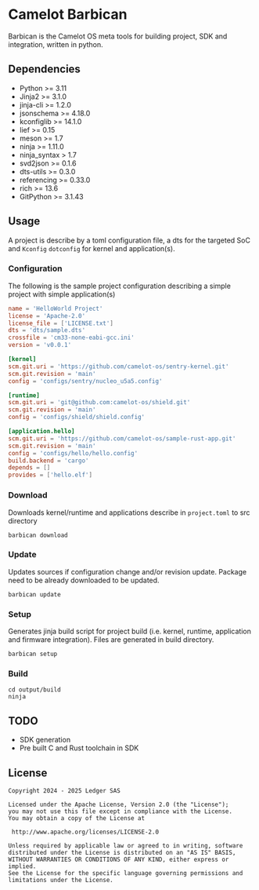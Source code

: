 <!--
SPDX-FileCopyrightText: 2024 - 2025 Ledger SAS
SPDX-FileCopyrightText: 2025 H2Lab

SPDX-License-Identifier: Apache-2.0
-->

# Camelot Barbican

Barbican is the Camelot OS meta tools for building project, SDK and integration,
written in python.

## Dependencies
 - Python >= 3.11
 - Jinja2 >= 3.1.0
 - jinja-cli >= 1.2.0
 - jsonschema >= 4.18.0
 - kconfiglib >= 14.1.0
 - lief >= 0.15
 - meson >= 1.7
 - ninja >= 1.11.0
 - ninja_syntax > 1.7
 - svd2json >= 0.1.6
 - dts-utils >= 0.3.0
 - referencing >= 0.33.0
 - rich >= 13.6
 - GitPython >= 3.1.43

## Usage

A project is describe by a toml configuration file, a dts for the targeted SoC
and `Kconfig` `dotconfig` for kernel and application(s).

### Configuration

The following is the sample project configuration describing a simple project with
simple application(s)

```toml
name = 'HelloWorld Project'
license = 'Apache-2.0'
license_file = ['LICENSE.txt']
dts = 'dts/sample.dts'
crossfile = 'cm33-none-eabi-gcc.ini'
version = 'v0.0.1'

[kernel]
scm.git.uri = 'https://github.com/camelot-os/sentry-kernel.git'
scm.git.revision = 'main'
config = 'configs/sentry/nucleo_u5a5.config'

[runtime]
scm.git.uri = 'git@github.com:camelot-os/shield.git'
scm.git.revision = 'main'
config = 'configs/shield/shield.config'

[application.hello]
scm.git.uri = 'https://github.com/camelot-os/sample-rust-app.git'
scm.git.revision = 'main'
config = 'configs/hello/hello.config'
build.backend = 'cargo'
depends = []
provides = ['hello.elf']
```

### Download

Downloads kernel/runtime and applications describe in `project.toml` to src directory

```console
barbican download
```
### Update

Updates sources if configuration change and/or revision update.
Package need to be already downloaded to be updated.

```console
barbican update
```
### Setup

Generates jinja build script for project build (i.e. kernel, runtime, application and
firmware integration). Files are generated in build directory.

```console
barbican setup
```

### Build

```console
cd output/build
ninja
```

## TODO

 - SDK generation
 - Pre built C and Rust toolchain in SDK

## License

```
Copyright 2024 - 2025 Ledger SAS

Licensed under the Apache License, Version 2.0 (the "License");
you may not use this file except in compliance with the License.
You may obtain a copy of the License at

 http://www.apache.org/licenses/LICENSE-2.0

Unless required by applicable law or agreed to in writing, software
distributed under the License is distributed on an "AS IS" BASIS,
WITHOUT WARRANTIES OR CONDITIONS OF ANY KIND, either express or implied.
See the License for the specific language governing permissions and
limitations under the License.
```
